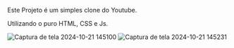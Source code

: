 Este Projeto é um simples clone do Youtube.

Utilizando o puro HTML, CSS e Js. 

![Captura de tela 2024-10-21 145100](https://github.com/user-attachments/assets/13690b6f-ff78-4f07-91f8-6ae5ff800c51)
![Captura de tela 2024-10-21 145231](https://github.com/user-attachments/assets/8fe94fa8-8d01-42c2-b274-95b320db7669)
